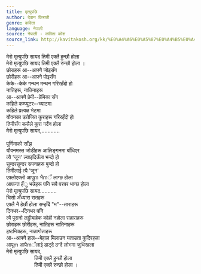 ```yaml
---
title: मृत्युपछि
author: देवान किराती
genre: कविता
language: नेपाली
source: नेपाली - कविता कोश
source_link: http://kavitakosh.org/kk/%E0%A4%A6%E0%A5%87%E0%A4%B5%E0%A4%BE%E0%A4%A8_%E0%A4%95%E0%A4%BF%E0%A4%B0%E0%A4%BE%E0%A4%A4%E0%A5%80
---
```


मेरो मृत्युपछि सायद तिमी एक्लै हुन्छौ होला  
मेरो मृत्युपछि सायद तिमी एक्लै रुन्छौ होला ।  
छोराहरू आ--आफ्नै जोइसँग  
छोरीहरू आ--आफ्नै पोइसँग  
केके--केके गन्थन मन्थन गरिरहँदो हो  
नातिहरू, नातिनाहरू  
आ--आफ्नै प्रेमी--प्रेमिका सँग  
कहिले कम्प्युटर--च्याटमा  
कहिले प्रत्यक्ष भेटमा  
यौवनका उत्तेजित कुराहरू गरिरहँदो हो  
तिमीसँग कसैले कुरा गर्दैन होला  
मेरो मृत्युपछि सायद,............  
                     
पूर्णिमाको साँझ  
यौवनमस्त जोडीहरू आलिङ्गनमा बाँधिएर  
त्यै 'जून' ल्याइदिउँला भन्दो हो  
सुन्दरसुन्दर सपनाहरू बुन्दो हो  
तिमीलाई त्यै 'जून'  
एक्लोएक्लो आपूm भैmँ लाग्छ होला  
आफन्त हँु भन्नेहरू पनि सबै परपर भाग्छ होला  
मेरो मृत्युपछि सायद...........  
चिसो अँध्यारा रातहरू  
एक्लै नै हेर्छौ होला सम्झँदै "म"--ताराहरू  
दिनभर--दिनभर पनि  
त्यै पुरानो लट्ठीबाहेक कोही नहोला सहाराहरू  
छोराहरू छोरीहरू, नातिहरू नातिनाहरू  
इष्टमित्रहरू, नातागोताहरू  
आ--आफ्नै हाल--बेहाल मिलाउन यताउता कुदिरहला  
आपूm आपैmँलाई ढाट्दै ठग्दै लोभमा जुधिरहला  
मेरो मृत्युपछि सायद,  
                   तिमी एक्लै हुन्छौ होला  
                   तिमी एक्लै रुन्छौ होला ।
